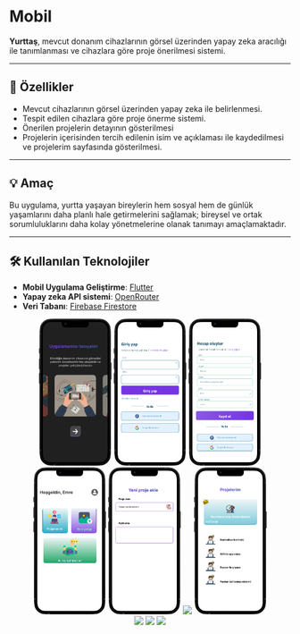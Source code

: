 # Mobil

**Yurttaş**, mevcut donanım cihazlarının görsel üzerinden yapay zeka aracılığı ile tanımlanması ve cihazlara göre proje önerilmesi sistemi.

---

## 🚀 Özellikler

- Mevcut cihazlarının görsel üzerinden yapay zeka ile belirlenmesi.
- Tespit edilen cihazlara göre proje önerme sistemi.
- Önerilen projelerin detayının gösterilmesi
- Projelerin içerisinden tercih edilenin isim ve açıklaması ile kaydedilmesi ve projelerim sayfasında gösterilmesi.   

---

## 💡 Amaç

Bu uygulama, yurtta yaşayan bireylerin hem sosyal hem de günlük yaşamlarını daha planlı hale getirmelerini sağlamak; bireysel ve ortak sorumluluklarını daha kolay yönetmelerine olanak tanımayı amaçlamaktadır.

---

## 🛠 Kullanılan Teknolojiler

- **Mobil Uygulama Geliştirme**: [Flutter](https://flutter.dev/)
- **Yapay zeka API sistemi**: [OpenRouter](https://openrouter.ai/)
- **Veri Tabanı**: [Firebase Firestore](https://firebase.google.com/docs/firestore)


<div align="center"> 
  <img src="assets/circuit-recognition/welcome-screen.png" width="130" />
  <img src="assets/circuit-recognition/login-screen.png" width="130" />
  <img src="assets/circuit-recognition/signup-screen.png" width="130" />
  <img src="assets/circuit-recognition/home.png" width="130" />
  <img src="assets/circuit-recognition/new-project.png" width="130" />
  <img src="assets/circuit-recognition/proje-proposal.png" width="130" />
  <img src="assets/circuit-recognition/my-project.png" width="130" />
  
</div> 

<div align="center">
  <img src="https://github.com/user-attachments/assets/b18aad63-5e14-4c5e-aed1-138ec12b5dd8" width="130" />
  <img src="https://github.com/user-attachments/assets/9a4bbbd6-a35b-482d-8271-8ba4ca148e92" width="130" />
  <img src="https://github.com/user-attachments/assets/2762c772-ceea-4469-a886-262f958b789f" width="130" />
</div>
